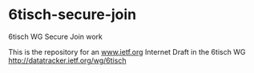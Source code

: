 # 6tisch-secure-join
6tisch WG Secure Join work

This is the repository for an www.ietf.org Internet Draft in the 6tisch WG http://datatracker.ietf.org/wg/6tisch
